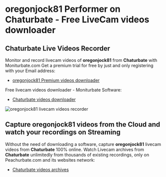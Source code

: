 # oregonjock81 Performer on Chaturbate - Free LiveCam videos downloader

## Chaturbate Live Videos Recorder

Monitor and record livecam videos of **oregonjock81** from **Chaturbate** with Moniturbate.com
Get a premium trial for free by just and only registering with your Email address:
* [oregonjock81 Premium videos downloader](https://moniturbate.com/request-demo-licence-key.html)

Free livecam videos downloader - Moniturbate Software:
* [Chaturbate videos downloader](https://moniturbate.com/moniturbate-download-software.html)

![oregonjock81 livecam videos recorder](https://peachurnet.com/templates/moniturbate-software.png)


## Capture oregonjock81 videos from the Cloud and watch your recordings on Streaming

Without the need of downloading a software, capture **oregonjock81** livecam videos from **Chaturbate** 100% online.
Watch Livecam archives from **Chaturbate** unlimitedly from thousands of existing recordings, only on Peachurbate.com and its websites network:
* [Chaturbate videos archives](https://peachurnet.com/)